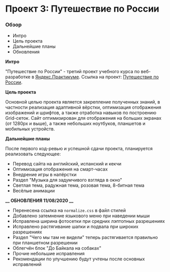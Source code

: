 # Проект 3: Путешествие по России

### Обзор
* Интро
* Цель проекта
* Дальнейшие планы
* Обновления

**Интро**

"Путешествие по России" - третий проект учебного курса по веб-разработке в [Яндекс.Практикуме](https://praktikum.yandex.ru/).
Ссылка на проект: [Путешествие по России](https://k-gnusarev.github.io/russian-travel/).

**Цель проекта**

Основной целью проекта является закрепление полученных знаний, в частности реализация адаптивной вёрстки, оптимизация отображения изображений и шрифтов, а также отработка навыков по построению Grid-сеток. Сайт оптимизирован для отображения на больших экранах (от 1280px и выше), а также небольших ноутбуков, планшетов и мобильных устройств.

**Дальнейшие планы**

После первого код-ревью и успешной сдачи проекта, планируется реализовать следующее:

* Перевод сайта на английский, испанский и кекчи
* Оптимизация отображения на смарт-часах
* Внедрение игры в напёрстки
* Раздел "Музыка для задумчивого взгляда в окно"
* Светлая тема, радужная тема, розовая тема, 8-битная тема
* Весёлые анимации

**__ ОБНОВЛЕНИЯ 11/08/2020 __**

* Перенесена ссылка на `normalize.css` в файл стилей
* Добавлено затемнение языкового меню при наведении мыши
* Исправлена ширина фотосетки при средних лэптопных разрешениях
* Исправлено растягивание шапки и подвала при широких разрешениях
* Раздел "Чего мы там не видели" теперь растягивается правильно при планшетном разрешении
* Облегчён блок "До Байкала на собаках"
* Прочие небольшие исправления
* Рекомендации по улучшению будут учтены после основных исправлений

